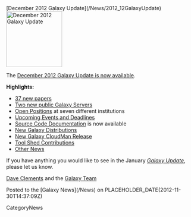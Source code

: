 <div class='newsItemHeader'>[December 2012 Galaxy Update](/News/2012_12GalaxyUpdate)</div>

<div class='right'><a href='/GalaxyUpdates/2012_12'><img src='/Images/Logos/GalaxyUpdate200.png' alt='December 2012 Galaxy Update' width=150 /></a></div>

The [December 2012 Galaxy Update is now available](/GalaxyUpdates/2012_12). 

**Highlights:**

* [37 new papers](/GalaxyUpdates/2012_12#new-papers)
* [Two new public Galaxy Servers](/GalaxyUpdates/2012_12#new-public-galaxy-servers)
* [Open Positions](/GalaxyUpdates/2012_12#whos-hiring) at seven different institutions
* [Upcoming Events and Deadlines](/GalaxyUpdates/2012_12#upcoming-events-and-deadlines)
* [Source Code Documentation](/GalaxyUpdates/2012_12#source-code-documentation) is now available
* [New Galaxy Distributions](/GalaxyUpdates/2012_12#new-galaxy-distributions)
* [New Galaxy CloudMan Release](/GalaxyUpdates/2012_12#new-galaxy-cloudman-release)
* [Tool Shed Contributions](/GalaxyUpdates/2012_12#tool-shed-contributions)
* [Other News](/GalaxyUpdates/2012_12#other-news)

If you have anything you would like to see in the January *[Galaxy Update](/GalaxyUpdates)*, please let us know.

[Dave Clements](/DaveClements) and the [Galaxy Team](/GalaxyTeam)

<div class='newsItemFooter'>Posted to the [Galaxy News](/News) on PLACEHOLDER_DATE(2012-11-30T14:37:09Z)</div>

CategoryNews
